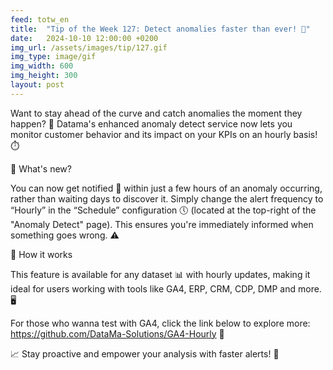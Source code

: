 ```yaml
---
feed: totw_en
title:  "Tip of the Week 127: Detect anomalies faster than ever! 🌟"
date:   2024-10-10 12:00:00 +0200
img_url: /assets/images/tip/127.gif
img_type: image/gif
img_width: 600
img_height: 300
layout: post
---
```


Want to stay ahead of the curve and catch anomalies the moment they happen? 🤔 Datama's enhanced anomaly detect service now lets you monitor customer behavior and its impact on your KPIs on an hourly basis! ⏱️

🚨 What's new?  

You can now get notified 📩 within just a few hours of an anomaly occurring, rather than waiting days to discover it. Simply change the alert frequency to “Hourly” in the “Schedule” configuration 🕔 (located at the top-right of the "Anomaly Detect" page). This ensures you're immediately informed when something goes wrong. ⚠️  

🔧 How it works  

This feature is available for any dataset 📊 with hourly updates, making it ideal for users working with tools like GA4, ERP, CRM, CDP, DMP and more. 🖥️

For those who wanna test with GA4, click the link below to explore more: https://github.com/DataMa-Solutions/GA4-Hourly 🔗

📈 Stay proactive and empower your analysis with faster alerts! 🚀

